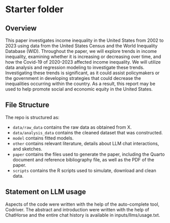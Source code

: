 # Starter folder

## Overview
This paper investigates income inequality in the United States from 2002 to 2023 using data from the United States Census and the World Inequality Database (WID). Throughout the paper, we will explore trends in income inequality, examining whether it is increasing or decreasing over time, and how the Covid-19 of 2020-2023 affected income inequality. We will utilize data analysis and regression modeling to investigate these trends. Investigating these trends is significant, as it could assist policymakers or the government in developing strategies that could decrease the inequalities occurring within the country. As a result, this report may be used to help promote social and economic equity in the United States.

## File Structure

The repo is structured as:

-   `data/raw_data` contains the raw data as obtained from X.
-   `data/analysis_data` contains the cleaned dataset that was constructed.
-   `model` contains fitted models. 
-   `other` contains relevant literature, details about LLM chat interactions, and sketches.
-   `paper` contains the files used to generate the paper, including the Quarto document and reference bibliography file, as well as the PDF of the paper. 
-   `scripts` contains the R scripts used to simulate, download and clean data.


## Statement on LLM usage

Aspects of the code were written with the help of the auto-complete tool, Codriver. The abstract and introduction were written with the help of ChatHorse and the entire chat history is available in inputs/llms/usage.txt.
